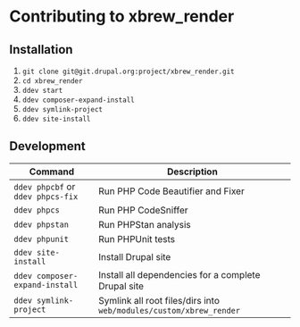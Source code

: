 # Contributing to xbrew_render

## Installation

1. `git clone git@git.drupal.org:project/xbrew_render.git`
2. `cd xbrew_render`
3. `ddev start`
4. `ddev composer-expand-install`
5. `ddev symlink-project`
6. `ddev site-install`

## Development

| Command | Description |
| --- | --- |
| `ddev phpcbf` or `ddev phpcs-fix` | Run PHP Code Beautifier and Fixer |
| `ddev phpcs` | Run PHP CodeSniffer |
| `ddev phpstan` | Run PHPStan analysis |
| `ddev phpunit` | Run PHPUnit tests |
| `ddev site-install` | Install Drupal site |
| `ddev composer-expand-install` | Install all dependencies for a complete Drupal site |
| `ddev symlink-project` | Symlink all root files/dirs into `web/modules/custom/xbrew_render` |
